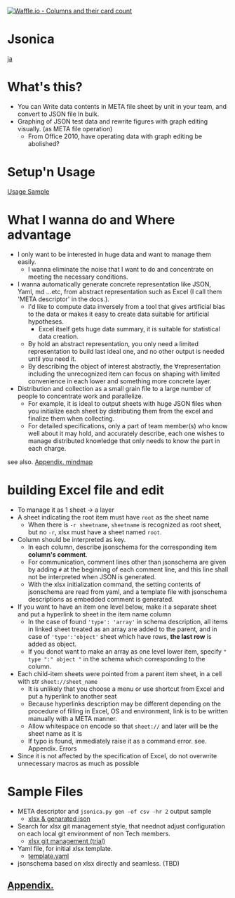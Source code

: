 [![Waffle.io - Columns and their card count](https://badge.waffle.io/setminami/Jsonica.png?columns=all)](https://waffle.io/setminami/Jsonica?utm_source=badge)

# Jsonica
[ja](./README_ja.md)

# What's this?
- You can Write data contents in META file sheet by unit in your team, and convert to JSON file In bulk.
- Graphing of JSON test data and rewrite figures with graph editing visually. (as META file operation)
  - From Office 2010, have operating data with graph editing be abolished?

# Setup'n Usage
[Usage Sample](./Usage_Samples.md)

# What I wanna do and Where advantage
- I only want to be interested in huge data and want to manage them easily.
  - I wanna eliminate the noise that I want to do and concentrate on meeting the necessary conditions.
- I wanna automatically generate concrete representation like JSON, Yaml, md ...etc, from abstract representation such as Excel (I call them 'META descriptor' in the docs.).
  - I'd like to compute data inversely from a tool that gives artificial bias to the data or makes it easy to create data suitable for artificial hypotheses.
    - Excel itself gets huge data summary, it is suitable for statistical data creation.
  - By hold an abstract representation, you only need a limited representation to build last ideal one, and no other output is needed until you need it.
  - By describing the object of interest abstractly, the ∀representation including the unrecognized item can focus on shaping with limited convenience in each lower and something more concrete layer.
- Distribution and collection as a small grain file to a large number of people to concentrate work and parallelize.
  - For example, it is ideal to output sheets with huge JSON files when you initialize each sheet by distributing them from the excel and finalize them when collecting.
  - For detailed specifications, only a part of team member(s) who know well about it may hold, and accurately describe, each one wishes to manage distributed knowledge that only needs to know the part in each charge.

see also. [Appendix. mindmap](./Appendixies.md)

# building Excel file and edit
- To manage it as 1 sheet → a layer
- A sheet indicating the root item must have `root` as the sheet name
  - When there is `-r sheetname`, `sheetname` is recognized as root sheet, but no `-r`, xlsx must have a sheet named `root`.
- Column should be interpreted as key.
  - In each column, describe jsonschema for the corresponding item **column's comment**.
  - For communication, comment lines other than jsonschema are given by adding `#` at the beginning of each comment line, and this line shall not be interpreted when JSON is generated.
  - With the xlsx initialization command, the setting contents of jsonschema are read from yaml, and a template file with jsonschema descriptions as embedded comment is generated.
- If you want to have an item one level below, make it a separate sheet and put a hyperlink to sheet in the item name column
  - In the case of found `'type': 'array'` in schema description, all items in linked sheet treated as an array are added to the parent, and in case of `'type':'object'` sheet which have rows, **the last row** is added as object.
  - If you donot want to make an array as one level lower item, specify `" type ":" object "` in the schema which corresponding to the column.
- Each child-item sheets were pointed from a parent item sheet, in a cell with str `sheet://sheet_name`
  - It is unlikely that you choose a menu or use shortcut from Excel and put a hyperlink to another seat
  - Because hyperlinks description may be different depending on the procedure of filling in Excel, OS and environment, link is to be written manually with a META manner.
  - Allow whitespace on encode so that `sheet://` and later will be the sheet name as it is
  - If typo is found, immediately raise it as a command error. see. Appendix. Errors
- Since it is not affected by the specification of Excel, do not overwrite unnecessary macros as much as possible

# Sample Files
- META descriptor and `jsonica.py gen -of csv -hr 2` output sample
  - [xlsx & genarated json](https://github.com/setminami/Jsonica/tree/master/Samples)
- Search for xlsx git management style, that neednot adjust configuration on each local git environment of non Tech members.
  - [xlsx git management (trial)](https://github.com/setminami/Jsonica/tree/master/output/cheatsheet.xlsx)
- Yaml file, for initial xlsx template.
  - [template.yaml](https://github.com/setminami/Jsonica/blob/master/template.yaml)
- jsonschema based on xlsx directly and seamless. (TBD)

## [Appendix.](./Appendixies.md)
